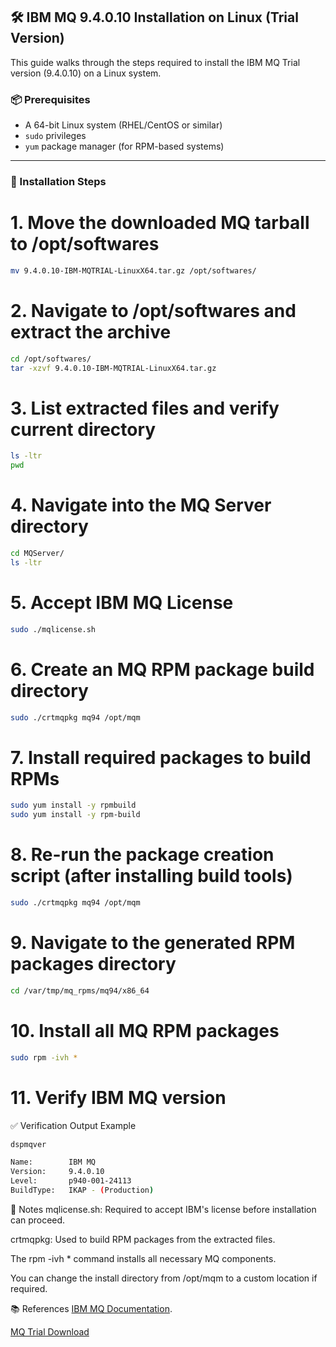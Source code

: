 ## 🛠️ IBM MQ 9.4.0.10 Installation on Linux (Trial Version)

This guide walks through the steps required to install the IBM MQ Trial version (9.4.0.10) on a Linux system.

### 📦 Prerequisites

- A 64-bit Linux system (RHEL/CentOS or similar)
- `sudo` privileges
- `yum` package manager (for RPM-based systems)

---

### 🚀 Installation Steps


# 1. Move the downloaded MQ tarball to /opt/softwares
```bash
mv 9.4.0.10-IBM-MQTRIAL-LinuxX64.tar.gz /opt/softwares/
```
# 2. Navigate to /opt/softwares and extract the archive
```bash
cd /opt/softwares/
tar -xzvf 9.4.0.10-IBM-MQTRIAL-LinuxX64.tar.gz
```
# 3. List extracted files and verify current directory
```bash
ls -ltr
pwd
```
# 4. Navigate into the MQ Server directory
```bash
cd MQServer/
ls -ltr
```
# 5. Accept IBM MQ License
```bash
sudo ./mqlicense.sh
```
# 6. Create an MQ RPM package build directory
```bash
sudo ./crtmqpkg mq94 /opt/mqm
```
# 7. Install required packages to build RPMs
```bash
sudo yum install -y rpmbuild
sudo yum install -y rpm-build
```
# 8. Re-run the package creation script (after installing build tools)
```bash
sudo ./crtmqpkg mq94 /opt/mqm
```
# 9. Navigate to the generated RPM packages directory
```bash
cd /var/tmp/mq_rpms/mq94/x86_64
```
# 10. Install all MQ RPM packages
```bash
sudo rpm -ivh *
```
# 11. Verify IBM MQ version
✅ Verification Output Example
```bash
dspmqver

Name:        IBM MQ
Version:     9.4.0.10
Level:       p940-001-24113
BuildType:   IKAP - (Production)
```
📌 Notes
mqlicense.sh: Required to accept IBM's license before installation can proceed.

crtmqpkg: Used to build RPM packages from the extracted files.

The rpm -ivh * command installs all necessary MQ components.

You can change the install directory from /opt/mqm to a custom location if required.

📚 References
[IBM MQ Documentation](https://www.ibm.com/docs/en/ibm-mq/9.2.x?topic=mq-introduction).

[MQ Trial Download](https://www.ibm.com/docs/en/ibm-mq/9.4.x?topic=information-mq-downloads)
